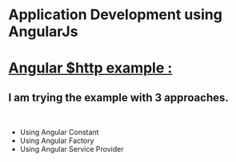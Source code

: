 # Application Development using AngularJs
<h1><u>Angular $http example :</u></h1>
<h2>I am trying the example with 3 approaches.</h2>
<br>
<ul>
    <li>Using Angular Constant</li>
    <li>Using Angular Factory</li>
    <li>Using Angular Service Provider</li>
</ul>
